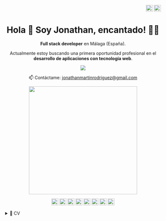 <p align="right">
<a href="https://github.com/JoniMR/JoniMR/blob/main/README_es.md" target="_blank" rel="noopener noreferrer"><img height="22" src="https://cdn-icons-png.flaticon.com/512/197/197593.png" alt="Readme en español"></a>
<a href="https://github.com/JoniMR/JoniMR/blob/main/README.md" target="_blank" rel="noopener noreferrer"><img height="22" src="https://cdn-icons-png.flaticon.com/512/197/197374.png" alt="Readme in english"></a></p>

<h1 align='center'>
  Hola 👋 Soy Jonathan, encantado! 👨‍💻
</h1>

<p align='center'>
  <b>Full stack developer</b> en Málaga (España).
</p>

<p align='center'>
Actualmente estoy buscando una primera oportunidad profesional en el <b>desarrollo de aplicaciones con tecnología web</b>.
</p>

<p align='center'>
  
  <a href="https://www.linkedin.com/in/jonathan-martin-rodriguez/">
    <img src="https://img.shields.io/badge/linkedin-%230077B5.svg?&style=for-the-badge&logo=linkedin&logoColor=white" />
  </a>
  
</p>

<p align='center'>
  📫 Contáctame: <a href='jonathanmartinrodriguez@gmail.com'>jonathanmartinrodriguez@gmail.com</a>
</p>

<p align='center'>
  <a href="#"><img src="https://github-readme-stats.vercel.app/api?username=JoniMR&show_icons=true&count_private=true&theme=dark" width="350"></a>
</p>

<p align='center'>
<img height="22" src="https://img.shields.io/badge/HTML5-E34F26?style=for-the-badge&logo=html5&logoColor=white" />
<img height="22" src="https://img.shields.io/badge/CSS3-1572B6?style=for-the-badge&logo=css3&logoColor=white" />
<img height="22" src="https://img.shields.io/badge/JavaScript-323330?style=for-the-badge&logo=javascript&logoColor=F7DF1E" />
<img height="22" src="https://img.shields.io/badge/Angular-DD0031?style=for-the-badge&logo=angular&logoColor=white" />
<img height="22" src="https://img.shields.io/badge/PHP-777BB4?style=for-the-badge&logo=php&logoColor=white" />
<img height="22" src="https://img.shields.io/badge/MySQL-005C84?style=for-the-badge&logo=mysql&logoColor=white" />
<img height="22" src="https://img.shields.io/badge/Amazon_AWS-FF9900?style=for-the-badge&logo=amazonaws&logoColor=white" />
<img height="22" src="https://img.shields.io/badge/Wordpress-21759B?style=for-the-badge&logo=wordpress&logoColor=white" />
</p>

<details>
  <summary>📃 CV </summary>


## Educación

  
- 📖 **Desarrollo web**\
📆 2022 - actualidad
📍 **I.E.S Campanillas** - Málaga, España

- 📖 **Técnico superior en Automatización y Robótica Industrial**\
📆 2019 - 2021
📍 **I.E.S Salesianos Palma del Río** - Córdoba, España
  
## Experience

- 💻 **Programador de PLC**\
📆 2021\
📍 **VEREDA SYSTEM SOTECONTROL, S.L** - Málaga, España
  
- 👨‍💻 **Especialista en Arbitraje y Matched Betting**\
📆 2016 - 2021\
📍 **Freelance** - Málaga, España
